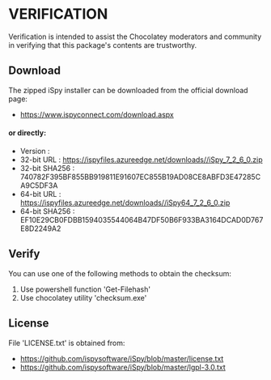 # VERIFICATION
Verification is intended to assist the Chocolatey moderators and community in verifying that this package's contents are trustworthy.

## Download
The zipped iSpy installer can be downloaded from the official download page:

- https://www.ispyconnect.com/download.aspx

#### or directly:
- Version       : 
- 32-bit URL    : https://ispyfiles.azureedge.net/downloads//iSpy_7_2_6_0.zip
- 32-bit SHA256 : 740782F395BF855BB919811E91607EC855B19AD08CE8ABFD3E47285CA9C5DF3A
- 64-bit URL    : https://ispyfiles.azureedge.net/downloads//iSpy64_7_2_6_0.zip
- 64-bit SHA256 : EF10E29CB0FDBB1594035544064B47DF50B6F933BA3164DCAD0D767E8D2249A2


## Verify
You can use one of the following methods to obtain the checksum:
1. Use powershell function 'Get-Filehash'
2. Use chocolatey utility 'checksum.exe'


## License
File 'LICENSE.txt' is obtained from:

- https://github.com/ispysoftware/iSpy/blob/master/license.txt
- https://github.com/ispysoftware/iSpy/blob/master/lgpl-3.0.txt
